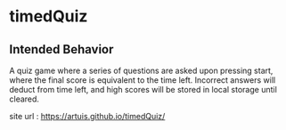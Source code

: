 # timedQuiz

## Intended Behavior

A quiz game where a series of questions are asked upon pressing start, where the final score is equivalent to the time left. Incorrect answers will deduct from time left, and high scores will be stored in local storage until cleared.

site url : https://artuis.github.io/timedQuiz/
